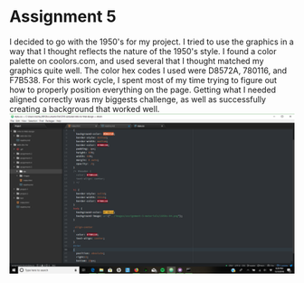 # Assignment 5
I decided to go with the 1950's for my project.  I tried to use the graphics in a way
that I thought reflects the nature of the 1950's style.
I found a color palette on coolors.com, and used several that I thought matched my graphics quite well.
The color hex codes I used were D8572A, 780116, and F7B538.
For this work cycle, I spent most of my time trying to figure out how to properly position everything on the page.
Getting what I needed aligned correctly was my biggests challenge, as well as successfully creating a background
that worked well.
![screenshot](Screenshot.png)
